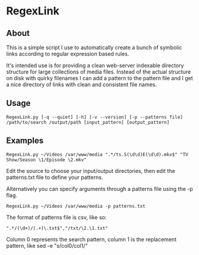 RegexLink
=========

About
-----
This is a simple script I use to automatically create a bunch of symbolic links according to regular expression based rules.

It's intended use is for providing a clean web-server indexable directory structure for large collections of media files.
Instead of the actual structure on disk with quirky filenames I can add a pattern to the pattern file and I get a nice directory of links with clean and consistent file names.

Usage
-----

    RegexLink.py [-q --quiet] [-h] [-v --version] [-p --patterns file] /path/to/search /output/path [input_pattern] [output_pattern]


Examples
--------

    RegexLink.py ~/Videos /var/www/media ".*/ts.S(\d\d)E(\d\d).mkv$" "TV Show/Season \1/Episode \2.mkv"

Edit the source to choose your input/output directories, then edit the patterns.txt file to define your patterns.


Alternatively you can specify arguments through a patterns file using the -p flag.

    RegexLink.py ~/Videos /var/www/media -p patterns.txt

The format of patterns file is csv, like so:

    ".*/(\d+)/(.+)\.txt$","/txt/\2.\1.txt"

Column 0 represents the search pattern, column 1 is the replacement pattern, like sed -e "s/col0/col1/"

